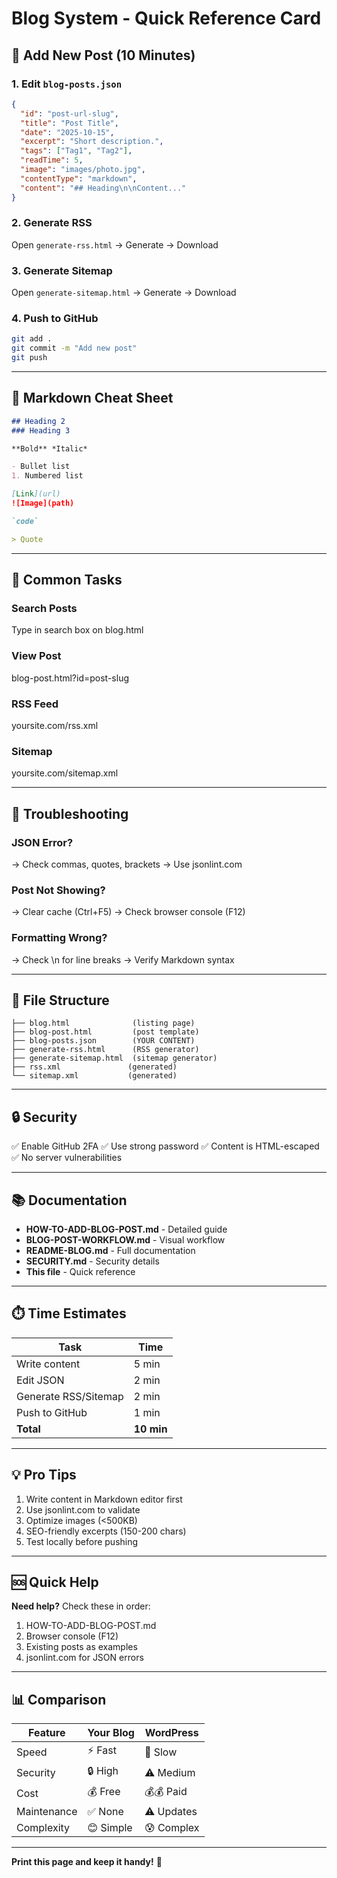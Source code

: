 # Blog System - Quick Reference Card

## 🚀 Add New Post (10 Minutes)

### 1. Edit `blog-posts.json`
```json
{
  "id": "post-url-slug",
  "title": "Post Title",
  "date": "2025-10-15",
  "excerpt": "Short description.",
  "tags": ["Tag1", "Tag2"],
  "readTime": 5,
  "image": "images/photo.jpg",
  "contentType": "markdown",
  "content": "## Heading\n\nContent..."
}
```

### 2. Generate RSS
Open `generate-rss.html` → Generate → Download

### 3. Generate Sitemap
Open `generate-sitemap.html` → Generate → Download

### 4. Push to GitHub
```bash
git add .
git commit -m "Add new post"
git push
```

---

## 📝 Markdown Cheat Sheet

```markdown
## Heading 2
### Heading 3

**Bold** *Italic*

- Bullet list
1. Numbered list

[Link](url)
![Image](path)

`code`

> Quote
```

---

## 🔧 Common Tasks

### Search Posts
Type in search box on blog.html

### View Post
blog-post.html?id=post-slug

### RSS Feed
yoursite.com/rss.xml

### Sitemap
yoursite.com/sitemap.xml

---

## 🐛 Troubleshooting

### JSON Error?
→ Check commas, quotes, brackets
→ Use jsonlint.com

### Post Not Showing?
→ Clear cache (Ctrl+F5)
→ Check browser console (F12)

### Formatting Wrong?
→ Check \n for line breaks
→ Verify Markdown syntax

---

## 📁 File Structure

```
├── blog.html              (listing page)
├── blog-post.html         (post template)
├── blog-posts.json        (YOUR CONTENT)
├── generate-rss.html      (RSS generator)
├── generate-sitemap.html  (sitemap generator)
├── rss.xml               (generated)
└── sitemap.xml           (generated)
```

---

## 🔒 Security

✅ Enable GitHub 2FA
✅ Use strong password
✅ Content is HTML-escaped
✅ No server vulnerabilities

---

## 📚 Documentation

- **HOW-TO-ADD-BLOG-POST.md** - Detailed guide
- **BLOG-POST-WORKFLOW.md** - Visual workflow
- **README-BLOG.md** - Full documentation
- **SECURITY.md** - Security details
- **This file** - Quick reference

---

## ⏱️ Time Estimates

| Task | Time |
|------|------|
| Write content | 5 min |
| Edit JSON | 2 min |
| Generate RSS/Sitemap | 2 min |
| Push to GitHub | 1 min |
| **Total** | **10 min** |

---

## 💡 Pro Tips

1. Write content in Markdown editor first
2. Use jsonlint.com to validate
3. Optimize images (<500KB)
4. SEO-friendly excerpts (150-200 chars)
5. Test locally before pushing

---

## 🆘 Quick Help

**Need help?** Check these in order:
1. HOW-TO-ADD-BLOG-POST.md
2. Browser console (F12)
3. Existing posts as examples
4. jsonlint.com for JSON errors

---

## 📊 Comparison

| Feature | Your Blog | WordPress |
|---------|-----------|-----------|
| Speed | ⚡ Fast | 🐌 Slow |
| Security | 🔒 High | ⚠️ Medium |
| Cost | 💰 Free | 💰💰 Paid |
| Maintenance | ✅ None | ⚠️ Updates |
| Complexity | 😊 Simple | 😰 Complex |

---

**Print this page and keep it handy!** 📄
